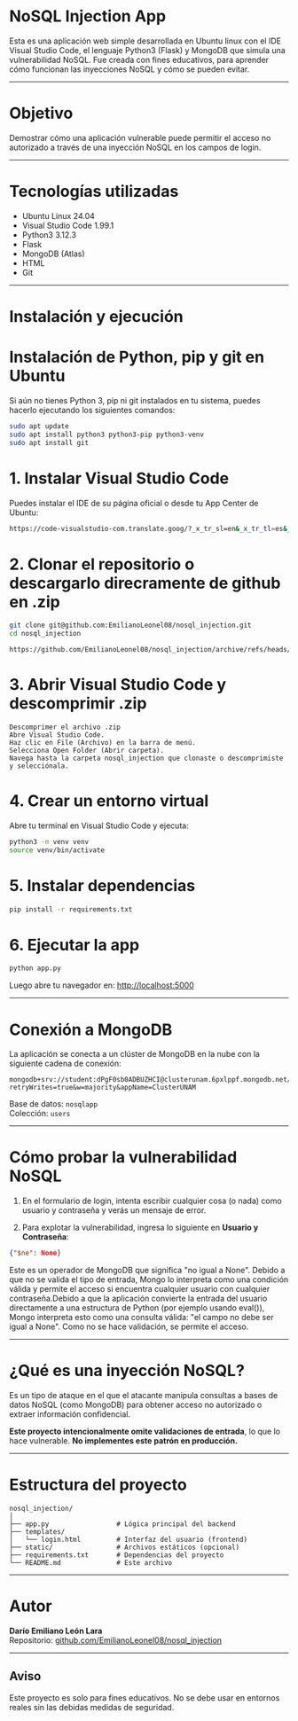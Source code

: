 # NoSQL Injection App

Esta es una aplicación web simple desarrollada en Ubuntu linux con el IDE Visual Studio Code, el lenguaje Python3 (Flask) y MongoDB que simula una vulnerabilidad NoSQL. Fue creada con fines educativos, para aprender cómo funcionan las inyecciones NoSQL y cómo se pueden evitar.

---

# Objetivo

Demostrar cómo una aplicación vulnerable puede permitir el acceso no autorizado a través de una inyección NoSQL en los campos de login.

---

# Tecnologías utilizadas

- Ubuntu Linux 24.04
- Visual Studio Code 1.99.1
- Python3 3.12.3
- Flask
- MongoDB (Atlas)
- HTML 
- Git

---

# Instalación y ejecución

# Instalación de Python, pip y git en Ubuntu

Si aún no tienes Python 3, pip ni git instalados en tu sistema, puedes hacerlo ejecutando los siguientes comandos:

```bash
sudo apt update
sudo apt install python3 python3-pip python3-venv
sudo apt install git
```

# 1. Instalar Visual Studio Code

Puedes instalar el IDE de su página oficial o desde tu App Center de Ubuntu:

```bash
https://code-visualstudio-com.translate.goog/?_x_tr_sl=en&_x_tr_tl=es&_x_tr_hl=es&_x_tr_pto=tc
```

# 2. Clonar el repositorio o descargarlo direcramente de github en .zip

```bash
git clone git@github.com:EmilianoLeonel08/nosql_injection.git
cd nosql_injection
```
```
https://github.com/EmilianoLeonel08/nosql_injection/archive/refs/heads/master.zip
```

# 3. Abrir Visual Studio Code y descomprimir .zip

```
Descomprimer el archivo .zip
Abre Visual Studio Code.
Haz clic en File (Archivo) en la barra de menú.
Selecciona Open Folder (Abrir carpeta).
Navega hasta la carpeta nosql_injection que clonaste o descomprimiste y selecciónala.
```

# 4. Crear un entorno virtual 

Abre tu terminal en Visual Studio Code y ejecuta:

```bash
python3 -m venv venv
source venv/bin/activate
```

# 5. Instalar dependencias

```bash
pip install -r requirements.txt
```

# 6. Ejecutar la app

```bash
python app.py
```

Luego abre tu navegador en: [http://localhost:5000](http://localhost:5000)

---

# Conexión a MongoDB

La aplicación se conecta a un clúster de MongoDB en la nube con la siguiente cadena de conexión:

```
mongodb+srv://student:dPgF0sb0ADBUZHCI@clusterunam.6pxlppf.mongodb.net/?retryWrites=true&w=majority&appName=ClusterUNAM
```

Base de datos: `nosqlapp`  
Colección: `users`

---

# Cómo probar la vulnerabilidad NoSQL

1. En el formulario de login, intenta escribir cualquier cosa (o nada) como usuario y contraseña y verás un mensaje de error.

2. Para explotar la vulnerabilidad, ingresa lo siguiente en **Usuario y Contraseña**:

```json
{"$ne": None}
```

Este es un operador de MongoDB que significa "no igual a None". Debido a que no se valida el tipo de entrada, Mongo lo interpreta como una condición válida y permite el acceso si encuentra cualquier usuario con cualquier contraseña.Debido a que la aplicación convierte la entrada del usuario directamente a una estructura de Python (por ejemplo usando eval()), Mongo interpreta esto como una consulta válida: "el campo no debe ser igual a None". Como no se hace validación, se permite el acceso.

---

# ¿Qué es una inyección NoSQL?

Es un tipo de ataque en el que el atacante manipula consultas a bases de datos NoSQL (como MongoDB) para obtener acceso no autorizado o extraer información confidencial.

**Este proyecto intencionalmente omite validaciones de entrada**, lo que lo hace vulnerable. **No implementes este patrón en producción.**

---

# Estructura del proyecto

```
nosql_injection/
│
├── app.py                 # Lógica principal del backend
├── templates/
│   └── login.html         # Interfaz del usuario (frontend)
├── static/                # Archivos estáticos (opcional)
├── requirements.txt       # Dependencias del proyecto
└── README.md              # Este archivo
```

---

# Autor

**Darío Emiliano León Lara**  
Repositorio: [github.com/EmilianoLeonel08/nosql_injection](https://github.com/EmilianoLeonel08/nosql_injection)

---

## Aviso

Este proyecto es solo para fines educativos. No se debe usar en entornos reales sin las debidas medidas de seguridad.
